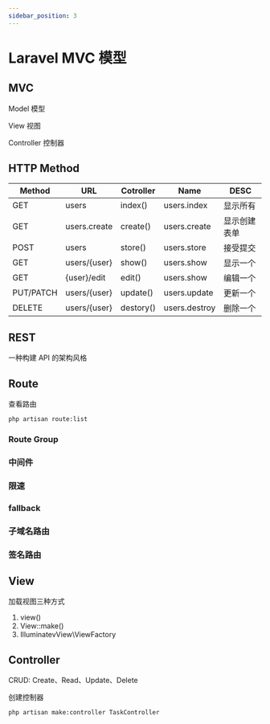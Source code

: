 ```yaml
---
sidebar_position: 3
---
```


# Laravel MVC 模型

##  MVC

Model 模型

View 视图

Controller 控制器

## HTTP Method

| Method     | URL          | Cotroller  | Name          | DESC                     |
| ---------- | ------------ | ---------- | ------------  | ------------------------ |
| GET        | users        | index()    | users.index   | 显示所有                  |
| GET        | users.create | create()   | users.create  | 显示创建表单              |
| POST       | users        | store()    | users.store   | 接受提交                  |
| GET        | users/\{user} | show()     | users.show    | 显示一个                  |
| GET        | \{user}/edit  | edit()     | users.show    | 编辑一个                  |
| PUT/PATCH  | users/\{user} | update()   | users.update  | 更新一个                  |
| DELETE     | users/\{user} | destory()  | users.destroy | 删除一个                  |

## REST

一种构建 API 的架构风格

## Route

查看路由

```shell 
php artisan route:list
```

### Route Group

### 中间件

### 限速

### fallback

### 子域名路由

### 签名路由

## View

加载视图三种方式

1. view()
2. View::make()
3. IlluminatevView\ViewFactory

## Controller

CRUD: Create、Read、Update、Delete

创建控制器

```shell 
php artisan make:controller TaskController
```
